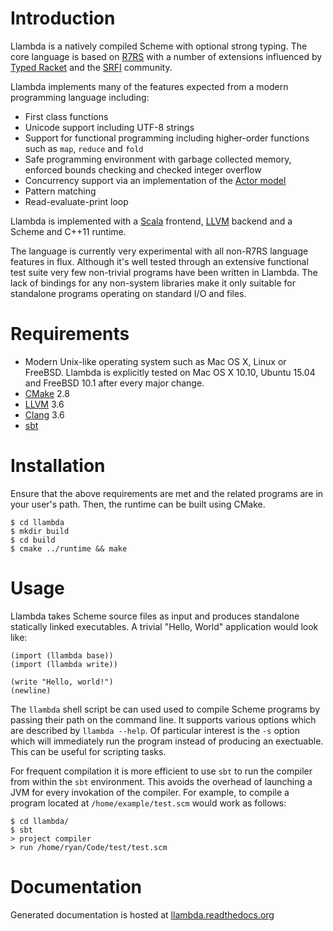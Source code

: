 Introduction
============

Llambda is a natively compiled Scheme with optional strong typing. The core language is based on [R7RS](http://trac.sacrideo.us/wg/raw-attachment/wiki/WikiStart/r7rs.pdf) with a number of extensions influenced by [Typed Racket](http://docs.racket-lang.org/ts-guide/) and the [SRFI](http://srfi.schemers.org) community.

Llambda implements many of the features expected from a modern programming language including:

* First class functions
* Unicode support including UTF-8 strings
* Support for functional programming including higher-order functions such as ``map``, ``reduce`` and ``fold``
* Safe programming environment with garbage collected memory, enforced bounds checking and checked integer overflow
* Concurrency support via an implementation of the [Actor model](http://en.wikipedia.org/wiki/Actor_model)
* Pattern matching
* Read-evaluate-print loop

Llambda is implemented with a [Scala](http://www.scala-lang.org) frontend, [LLVM](http://llvm.org) backend and a Scheme and C++11 runtime.

The language is currently very experimental with all non-R7RS language features in flux. Although it's well tested through an extensive functional test suite very few non-trivial programs have been written in Llambda. The lack of bindings for any non-system libraries make it only suitable for standalone programs operating on standard I/O and files.

Requirements
============

* Modern Unix-like operating system such as Mac OS X, Linux or FreeBSD. Llambda is explicitly tested on Mac OS X 10.10, Ubuntu 15.04 and FreeBSD 10.1 after every major change.
* [CMake](http://www.cmake.org) 2.8
* [LLVM](http://llvm.org) 3.6
* [Clang](http://clang.llvm.org) 3.6
* [sbt](http://www.scala-sbt.org)

Installation
============

Ensure that the above requirements are met and the related programs are in your user's path. Then, the runtime can be built using CMake.

```
$ cd llambda
$ mkdir build
$ cd build
$ cmake ../runtime && make
```

Usage
=====

Llambda takes Scheme source files as input and produces standalone statically linked executables. A trivial "Hello, World" application would look like:
```racket
(import (llambda base))
(import (llambda write))

(write "Hello, world!")
(newline)
```

The ``llambda`` shell script be can used used to compile Scheme programs by passing their path on the command line. It supports various options which are described by ``llambda --help``. Of particular interest is the ``-s`` option which will immediately run the program instead of producing an exectuable. This can be useful for scripting tasks.

For frequent compilation it is more efficient to use ``sbt`` to run the compiler from within the ``sbt`` environment. This avoids the overhead of launching a JVM for every invokation of the compiler. For example, to compile a program located at ``/home/example/test.scm`` would work as follows:

```
$ cd llambda/
$ sbt
> project compiler
> run /home/ryan/Code/test/test.scm
```

Documentation
=============

Generated documentation is hosted at [llambda.readthedocs.org](http://llambda.readthedocs.org/)
